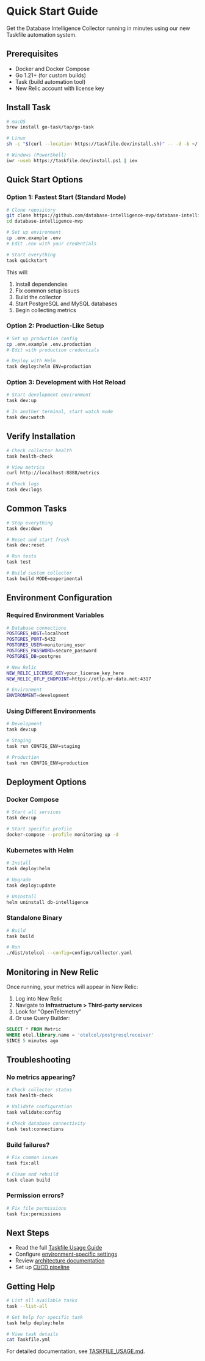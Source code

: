 # Quick Start Guide

Get the Database Intelligence Collector running in minutes using our new Taskfile automation system.

## Prerequisites

- Docker and Docker Compose
- Go 1.21+ (for custom builds)
- Task (build automation tool)
- New Relic account with license key

## Install Task

```bash
# macOS
brew install go-task/tap/go-task

# Linux
sh -c "$(curl --location https://taskfile.dev/install.sh)" -- -d -b ~/.local/bin

# Windows (PowerShell)
iwr -useb https://taskfile.dev/install.ps1 | iex
```

## Quick Start Options

### Option 1: Fastest Start (Standard Mode)

```bash
# Clone repository
git clone https://github.com/database-intelligence-mvp/database-intelligence-mvp.git
cd database-intelligence-mvp

# Set up environment
cp .env.example .env
# Edit .env with your credentials

# Start everything
task quickstart
```

This will:
1. Install dependencies
2. Fix common setup issues
3. Build the collector
4. Start PostgreSQL and MySQL databases
5. Begin collecting metrics

### Option 2: Production-Like Setup

```bash
# Set up production config
cp .env.example .env.production
# Edit with production credentials

# Deploy with Helm
task deploy:helm ENV=production
```

### Option 3: Development with Hot Reload

```bash
# Start development environment
task dev:up

# In another terminal, start watch mode
task dev:watch
```

## Verify Installation

```bash
# Check collector health
task health-check

# View metrics
curl http://localhost:8888/metrics

# Check logs
task dev:logs
```

## Common Tasks

```bash
# Stop everything
task dev:down

# Reset and start fresh
task dev:reset

# Run tests
task test

# Build custom collector
task build MODE=experimental
```

## Environment Configuration

### Required Environment Variables

```bash
# Database connections
POSTGRES_HOST=localhost
POSTGRES_PORT=5432
POSTGRES_USER=monitoring_user
POSTGRES_PASSWORD=secure_password
POSTGRES_DB=postgres

# New Relic
NEW_RELIC_LICENSE_KEY=your_license_key_here
NEW_RELIC_OTLP_ENDPOINT=https://otlp.nr-data.net:4317

# Environment
ENVIRONMENT=development
```

### Using Different Environments

```bash
# Development
task dev:up

# Staging
task run CONFIG_ENV=staging

# Production
task run CONFIG_ENV=production
```

## Deployment Options

### Docker Compose

```bash
# Start all services
task dev:up

# Start specific profile
docker-compose --profile monitoring up -d
```

### Kubernetes with Helm

```bash
# Install
task deploy:helm

# Upgrade
task deploy:update

# Uninstall
helm uninstall db-intelligence
```

### Standalone Binary

```bash
# Build
task build

# Run
./dist/otelcol --config=configs/collector.yaml
```

## Monitoring in New Relic

Once running, your metrics will appear in New Relic:

1. Log into New Relic
2. Navigate to **Infrastructure > Third-party services**
3. Look for "OpenTelemetry"
4. Or use Query Builder:

```sql
SELECT * FROM Metric 
WHERE otel.library.name = 'otelcol/postgresqlreceiver'
SINCE 5 minutes ago
```

## Troubleshooting

### No metrics appearing?

```bash
# Check collector status
task health-check

# Validate configuration
task validate:config

# Check database connectivity
task test:connections
```

### Build failures?

```bash
# Fix common issues
task fix:all

# Clean and rebuild
task clean build
```

### Permission errors?

```bash
# Fix file permissions
task fix:permissions
```

## Next Steps

- Read the full [Taskfile Usage Guide](TASKFILE_USAGE.md)
- Configure [environment-specific settings](../configs/overlays/README.md)
- Review [architecture documentation](ARCHITECTURE.md)
- Set up [CI/CD pipeline](.github/workflows/ci.yml)

## Getting Help

```bash
# List all available tasks
task --list-all

# Get help for specific task
task help deploy:helm

# View task details
cat Taskfile.yml
```

For detailed documentation, see [TASKFILE_USAGE.md](TASKFILE_USAGE.md).